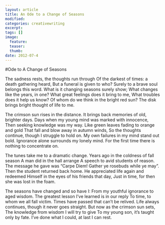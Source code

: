 ```yaml
---
layout: article
title: An Ode to a Change of Seasons
modified:
categories: creativewriting
excerpt:
tags: []
image:
  feature:
  teaser:
  thumb:
date: 2012-07-4
---
```


#Ode to A Change of Seasons 

The sadness rests, the thoughts run through
Of the darkest of times: a death gathering heard,
But a funeral is given to who?
Surely to a brave soul belongs this word.
What is it changing seasons surely show;
What changes like the years, in one?
What great feelings does it bring to me,
What troubles does it help us know?
Of whom do we think in the bright red sun?
The disk brings bright thought of life to me.

The crimson sun rises in the distance.
It brings back memories of old, brighter days.
Days when my young mind was marked with innocence,
Then seeking knowledge was my way.
Like green leaves fading to orange and gold
That fall and blow away in autumn winds,
So the thoughts continue, though I struggle to hold on.
My own failures in my mind stand out bold.
Ignorance alone surrounds my lonely mind.
For the first time there is nothing to concentrate on.

The tunes take me to a dramatic change.
Years ago in the coldness of fall season
A man did in the hall arrange
A speech to avid students of reason.
The message he gave was “Carpe Diem!
Gather ye rosebuds while ye may”.
Then the student returned back home.
He appreciated life again and redeemed
Himself in the eyes of his friends that day,
Just in time, for then she was lost in the foam.

The seasons have changed and so have I:
From my youthful ignorance to aged wisdom.
The greatest lesson I’ve learned is in our reply
To time, to whom we all fall victim.
Times have passed that can’t be relived.
Life always continues, though it never goes straight.
But now as the crimson sun sets,
The knowledge from wisdom I will try to give
To my young son, it’s taught only by fate.
I’ve done what I could, at last I can rest.